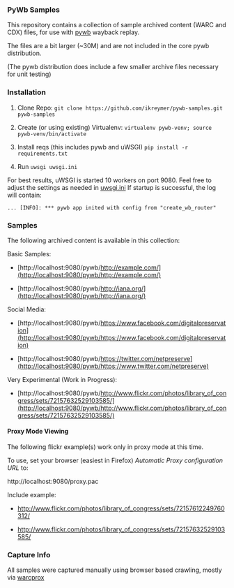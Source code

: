 ### PyWb Samples

This repository contains a collection of sample archived content (WARC and CDX) files, for use with [pywb](https://github.com/ikreymer/pywb) wayback replay.

The files are a bit larger (~30M) and are not included in the core pywb distribution.

(The pywb distribution does include a few smaller archive files necessary for unit testing)


### Installation


1. Clone Repo: ```git clone https://github.com/ikreymer/pywb-samples.git pywb-samples```

2. Create (or using existing) Virtualenv: ```virtualenv pywb-venv; source pywb-venv/bin/activate```

3. Install reqs (this includes pywb and uWSGI) ```pip install -r requirements.txt```

4. Run ```uwsgi uwsgi.ini```


For best results, uWSGI is started 10 workers on port 9080.
Feel free to adjust the settings as needed in [uwsgi.ini](uwsgi.ini)
If startup is successful, the log will contain:

```... [INFO]: *** pywb app inited with config from "create_wb_router"```

### Samples

The following archived content is available in this collection:

Basic Samples:

* [http://localhost:9080/pywb/http://example.com/](http://localhost:9080/pywb/http://example.com/)

* [http://localhost:9080/pywb/http://iana.org/](http://localhost:9080/pywb/http://iana.org/)

Social Media:

* [http://localhost:9080/pywb/https://www.facebook.com/digitalpreservation](http://localhost:9080/pywb/https://www.facebook.com/digitalpreservation)

* [http://localhost:9080/pywb/https://twitter.com/netpreserve](http://localhost:9080/pywb/https://www.twitter.com/netpreserve)


Very Experimental (Work in Progress):

* [http://localhost:9080/pywb/http://www.flickr.com/photos/library_of_congress/sets/72157632529103585/](http://localhost:9080/pywb/http://www.flickr.com/photos/library_of_congress/sets/72157632529103585/)


#### Proxy Mode Viewing

The following flickr example(s) work only in proxy mode at this time.

To use, set your browser (easiest in Firefox) *Automatic Proxy configuration URL* to:

http://localhost:9080/proxy.pac


Include example:

* http://www.flickr.com/photos/library_of_congress/sets/72157612249760312/

* http://www.flickr.com/photos/library_of_congress/sets/72157632529103585/


### Capture Info

All samples were captured manually using browser based crawling, mostly via [warcprox](https://github.com/internetarchive/warcprox/)

